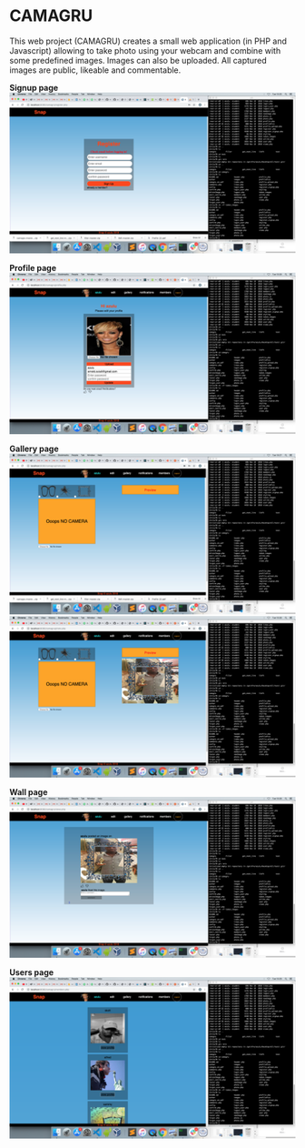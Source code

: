 # CAMAGRU

This web project (CAMAGRU) creates a small web application (in PHP and Javascript) allowing to take photo using your webcam and
combine with some predefined images. Images can also be uploaded.
All captured images are public, likeable and commentable.

**Signup page**
![signup image](/snapshots/signup.png)


**Profile page**
![profile image](/snapshots/profile.png)


**Gallery page**
![gallery1 image](/snapshots/gallery1.png)
![gallery2 image](/snapshots/gallery2.png)

**Wall page**
![wall image](/snapshots/wall.png)


**Users page**
![users image](/snapshots/users.png)
